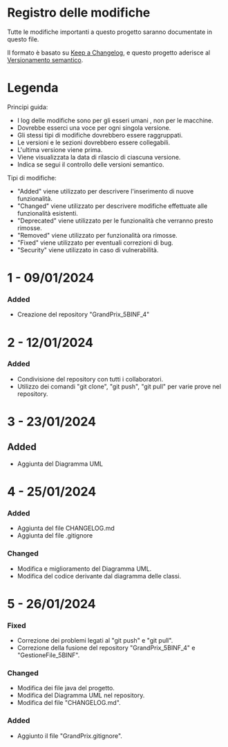 # Registro delle modifiche

Tutte le modifiche importanti a questo progetto saranno documentate in questo file.

Il formato è basato su [Keep a Changelog](https://keepachangelog.com/en/1.0.0/),
e questo progetto aderisce al [Versionamento semantico](https://semver.org/spec/v2.0.0.html).

# Legenda
Principi guida:
- I log delle modifiche sono per gli esseri umani , non per le macchine.
- Dovrebbe esserci una voce per ogni singola versione.
- Gli stessi tipi di modifiche dovrebbero essere raggruppati.
- Le versioni e le sezioni dovrebbero essere collegabili.
- L'ultima versione viene prima.
- Viene visualizzata la data di rilascio di ciascuna versione.
- Indica se segui il controllo delle versioni semantico.

Tipi di modifiche:
- "Added" viene utilizzato per descrivere l'inserimento di nuove funzionalità.
- "Changed" viene utilizzato per descrivere modifiche effettuate alle funzionalità esistenti.
- "Deprecated" viene utilizzato per le funzionalità che verranno presto rimosse.
- "Removed" viene utilizzato per funzionalità ora rimosse.
- "Fixed" viene utilizzato per eventuali correzioni di bug.
- "Security" viene utilizzato in caso di vulnerabilità.

# 1 - 09/01/2024

### Added 

- Creazione del repository "GrandPrix_5BINF_4"

# 2 - 12/01/2024

### Added

- Condivisione del repository con tutti i collaboratori.
- Utilizzo dei comandi "git clone", "git push", "git pull" per varie prove nel repository.

# 3 - 23/01/2024

## Added

- Aggiunta del Diagramma UML

# 4 - 25/01/2024

### Added

- Aggiunta del file CHANGELOG.md
- Aggiunta del file .gitignore

### Changed

- Modifica e miglioramento del Diagramma UML.
- Modifica del codice derivante dal diagramma delle classi.

# 5 - 26/01/2024

### Fixed
- Correzione dei problemi legati al "git push" e "git pull".
- Correzione della fusione del repository "GrandPrix_5BINF_4" e "GestioneFile_5BINF".

### Changed
- Modifica dei file java del progetto.
- Modifica del Diagramma UML nel repository.
- Modifica del file "CHANGELOG.md".

### Added 
- Aggiunto il file "GrandPrix.gitignore".
  

